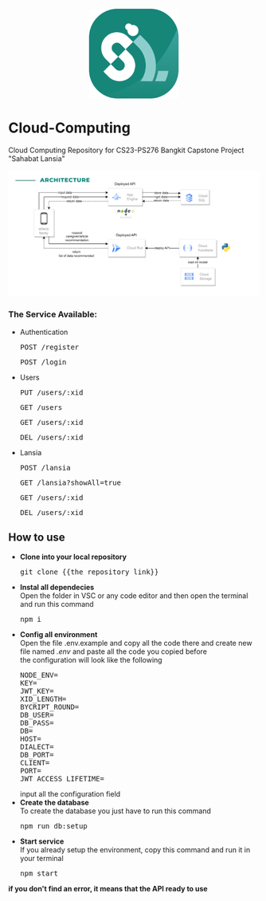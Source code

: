 <p align="center">
  <img src="image/sahabatlansia.png" alt="logo sahabat lansia" height="180" />
</p>

# Cloud-Computing
Cloud Computing Repository for CS23-PS276 Bangkit Capstone Project "Sahabat Lansia"


<p align="center">
  <img src="image/cloudarchitecture.png" alt="cloud architecture" />
</p>


### The Service Available:
* Authentication
  <pre>POST /register</pre>
  <pre>POST /login</pre>
* Users
  <pre>PUT /users/:xid</pre>
  <pre>GET /users</pre>
  <pre>GET /users/:xid</pre>
  <pre>DEL /users/:xid</pre>
* Lansia
  <pre>POST /lansia</pre>
  <pre>GET /lansia?showAll=true  </pre>
  <pre>GET /users/:xid</pre>
  <pre>DEL /users/:xid</pre>
  
## How to use

* **Clone into your local repository** 
  <pre>git clone {{the repository link}}</pre>
* **Instal all dependecies**</br>
  Open the folder in VSC or any code editor and then open the terminal and run this command
  <pre>npm i</pre>
* **Config all environment**</br>
  Open the file .env.example and copy all the code there and create new file named *.env* and paste all the code you copied before</br>
  the configuration will look like the following
  <pre>
  NODE_ENV=
  KEY=
  JWT_KEY=
  XID_LENGTH=
  BYCRIPT_ROUND=
  DB_USER=
  DB_PASS=
  DB=
  HOST=
  DIALECT=
  DB_PORT=
  CLIENT=
  PORT=
  JWT_ACCESS_LIFETIME=
  </pre>
  input all the configuration field
* **Create the database**</br>
  To create the database you just have to run this command
  <pre>npm run db:setup</pre>
* **Start service**</br>
  If you already setup the environment, copy this command and run it in your terminal
  <pre>npm start</pre>
  
**if you don't find an error, it means that the API ready to use**
